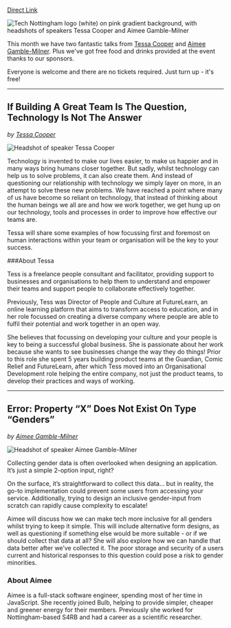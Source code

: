 [Direct Link](https://www.technottingham.com/events/tech-nottingham-april-2019)

![Tech Nottingham logo (white) on pink gradient background, with headshots of speakers Tessa Cooper and Aimee Gamble-Milner](https://static1.squarespace.com/static/53428a5fe4b0fa0c16894821/t/5c8e3fce4e17b66697be56da/1552826572875/Tech-Nott-banner-april-2019.png?format=1000w)

This month we have two fantastic talks from [Tessa Cooper](https://twitter.com/tessacooper5) and [Aimee Gamble-Milner](https://twitter.com/aimeegamble). Plus we've got free food and drinks provided at the event thanks to our sponsors.

Everyone is welcome and there are no tickets required. Just turn up - it's free!
<hr />

## If Building A Great Team Is The Question, Technology Is Not The Answer
_by [Tessa Cooper](https://twitter.com/tessacooper5)_

![Headshot of speaker Tessa Cooper](https://static1.squarespace.com/static/53428a5fe4b0fa0c16894821/t/5c8e392871c10b4ed9c3ac0c/1545136351367/tessa.png?format=300w)

Technology is invented to make our lives easier, to make us happier and in many ways bring humans closer together. But sadly, whilst technology can help us to solve problems, it can also create them. And instead of questioning our relationship with technology we simply layer on more, in an attempt to solve these new problems. We have reached a point where many of us have become so reliant on technology, that instead of thinking about the human beings we all are and how we work together, we get hung up on our technology, tools and processes in order to improve how effective our teams are. 

Tessa will share some examples of how focussing first and foremost on human interactions within your team or organisation will be the key to your success.

###About Tessa

Tess is a freelance people consultant and facilitator, providing support to businesses and organisations to help them to understand and empower their teams and support people to collaborate effectively together. 

Previously, Tess was Director of People and Culture at FutureLearn, an online learning platform that aims to transform access to education, and in her role  focussed on creating a diverse company where people are able to fulfil their potential and work together in an open way. 

She believes that focussing on developing your culture and your people is key to being a successful global business. She is passionate about her work because she wants to see businesses change the way they do things! Prior to this role she spent 5 years building product teams at the Guardian, Comic Relief and FutureLearn, after which Tess moved into an Organisational Development role helping the entire company, not just the product teams, to develop their practices and ways of working. 

<hr />

## Error: Property “X” Does Not Exist On Type “Genders”
_by [Aimee Gamble-Milner](https://twitter.com/aimeegamble)_

![Headshot of speaker Aimee Gamble-Milner](https://static1.squarespace.com/static/53428a5fe4b0fa0c16894821/t/5c8e3e199b747a01e196c11d/1552825884592/IMG_0003.jpg?format=300w)

Collecting gender data is often overlooked when designing an application. It’s just a simple 2-option input, right?

On the surface, it’s straightforward to collect this data… but in reality, the go-to implementation could prevent some users from accessing your service. Additionally, trying to design an inclusive gender-input from scratch can rapidly cause complexity to escalate!

Aimee will discuss how we can make tech more inclusive for all genders whilst trying to keep it simple. This will include alternative form designs, as well as questioning if something else would be more suitable - or if we should collect that data at all? She will also explore how we can handle that data better after we’ve collected it. The poor storage and security of a users current and historical responses to this question could pose a risk to gender minorities.

### About Aimee
Aimee is a full-stack software engineer, spending most of her time in JavaScript. She recently joined Bulb, helping to provide simpler, cheaper and greener energy for their members. Previously she worked for Nottingham-based S4RB and had a career as a scientific researcher. 
